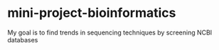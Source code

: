 # mini-project-bioinformatics
My goal is to find trends in sequencing techniques by screening NCBI databases
